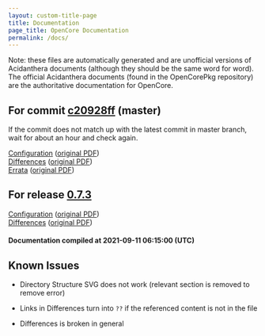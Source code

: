 ```yaml
---
layout: custom-title-page
title: Documentation
page_title: OpenCore Documentation
permalink: /docs/
---
```

Note: these files are automatically generated and are unofficial versions of Acidanthera documents (although they should be the same word for word). The official Acidanthera documents (found in the OpenCorePkg repository) are the authoritative documentation for OpenCore.

## For commit [c20928ff](https://github.com/acidanthera/OpenCorePkg/tree/c20928ff9eec12e3ed74bea561f7dfb1f8970202) (master)

If the commit does not match up with the latest commit in master branch, wait for about an hour and check again.

[Configuration](latest/Configuration.html) ([original PDF](https://github.com/acidanthera/OpenCorePkg/blob/c20928ff9eec12e3ed74bea561f7dfb1f8970202/Docs/Configuration.pdf))
<br>
[Differences](latest/Differences.html) ([original PDF](https://github.com/acidanthera/OpenCorePkg/blob/c20928ff9eec12e3ed74bea561f7dfb1f8970202/Docs/Differences/Differences.pdf))
<br>
[Errata](latest/Errata.html) ([original PDF](https://github.com/acidanthera/OpenCorePkg/blob/c20928ff9eec12e3ed74bea561f7dfb1f8970202/Docs/Errata/Errata.pdf))

## For release [0.7.3](https://github.com/acidanthera/OpenCorePkg/tree/0.7.3)

[Configuration](release/Configuration.html) ([original PDF](https://github.com/acidanthera/OpenCorePkg/blob/0.7.3/Docs/Configuration.pdf))
<br>
[Differences](release/Differences.html) ([original PDF](https://github.com/acidanthera/OpenCorePkg/blob/0.7.3/Docs/Differences/Differences.pdf))

#### Documentation compiled at 2021-09-11 06:15:00 (UTC)

## Known Issues

* Directory Structure SVG does not work (relevant section is removed to remove error)

* Links in Differences turn into `??` if the referenced content is not in the file

* Differences is broken in general
